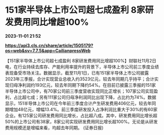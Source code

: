# 151家半导体上市公司超七成盈利 8家研发费用同比增超100%

**2023-11-01 21:52**

**https://api3.cls.cn/share/article/1505179?os=web&sv=7.7.5&app=CailianpressWeb**

【151家半导体上市公司超七成盈利 8家研发费用同比增超100%】财联社11月2日电，在行业持续去库存、产能利用率提升的背景下，半导体上市公司前三季度业绩表现备受市场关注。数据显示，截至11月1日，已有151家半导体上市公司披露2023年三季报，合计实现营业总收入约3523亿元，较去年同期几乎持平；合计实现归母净利润约193亿元，较去年同期下降约54%。在目前已披露三季报的151家半导体上市公司中，有70家公司前三季度营收实现同比正增长；107家公司实现盈利，占比超七成；另有111家公司归母净利润同比出现下降，占比约为74%。数据显示，151半导体上市公司在今年前三季度合计产生研发费用406亿元，较去年同期增加48亿元，增幅13.4%。前三季度研发投入占净利润比重大于30%的有60家企业。有125家公司研发费用同比增长，占比超八成。其中，研发费用同比增长超50%的上市公司有38家，8家公司实现研发费用同比增长超100%。无论是从研发费用规模还是增幅来看，均超去年同期。 (证券日报)